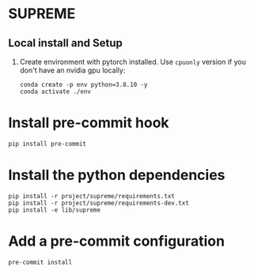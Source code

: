 # SUPREME

## Local install and Setup

1. Create environment with pytorch installed. Use `cpuonly` version if you don't have an nvidia gpu locally:

   ```shell script
   conda create -p env python=3.8.10 -y
   conda activate ./env
   ```

# Install pre-commit hook

```shell script
pip install pre-commit
```

# Install the python dependencies

```shell script
pip install -r project/supreme/requirements.txt
pip install -r project/supreme/requirements-dev.txt
pip install -e lib/supreme
```


# Add a pre-commit configuration
```shell script
pre-commit install

```
